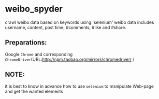 # weibo_spyder
crawl weibo data based on keywords using 'selenium'
weibo data includes username, content, post time, #comments, #like and #share.

## Preparations: 
Google `Chrome` and corresponding `ChromeDriver`(URL:http://npm.taobao.org/mirrors/chromedriver/ )
## NOTE: 
it is best to know in advance how to use `selenium` to manipulate Web-page and get the wanted elements
